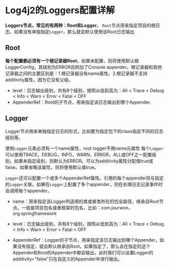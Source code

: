 # Log4j2的Loggers配置详解

**Loggers节点，常见的有两种：Root和Logger**。
`Root`节点用来指定项目的根日志，如果没有单独指定`Logger`，那么就会默认使用该Root日志输出

## Root

**每个配置都必须有一个根记录器Root**。如果未配置，则将使用默认根LoggerConfig，其级别为ERROR且附加了Console appender。根记录器和其他记录器之间的主要区别是：1.根记录器没有name属性。2.根记录器不支持additivity属性，因为它没有父级。

- level：日志输出级别，共有8个级别，按照从低到高为：All < Trace < Debug < Info < Warn < Error < Fatal < OFF
- AppenderRef：Root的子节点，用来指定该日志输出到哪个Appender.

## Logger

Logger节点用来单独指定日志的形式，比如要为指定包下的class指定不同的日志级别等。

使用`Logger`元素必须有一个name属性，root logger不用name元属性
每个`Logger`可以使用TRACE，DEBUG，INFO，WARN，ERROR，ALL或OFF之一配置级别。如果未指定级别，则默认为ERROR。可以为additivity属性分配值true或false。如果省略该属性，则将使用默认值true。

`Logger`还可以配置一个或多个AppenderRef属性。引用的每个appender将与指定的`Logger`关联。如果在`Logger`上配置了多个appender，则在处理日志记录事件时会调用每个appender。

- name：用来指定该Logger所适用的类或者类所在的包全路径，继承自Root节点。一般是项目包名或者框架的包名，比如：com.jourwon，org.springframework

- level：日志输出级别，共有8个级别，按照从低到高为：All < Trace < Debug < Info < Warn < Error < Fatal < OFF
- AppenderRef：Logger的子节点，用来指定该日志输出到哪个Appender，如果没有指定，就会默认继承自Root。如果指定了，那么会在指定的这个Appender和Root的Appender中都会输出，此时我们可以设置Logger的additivity="false"只在自定义的Appender中进行输出。

